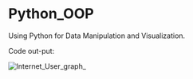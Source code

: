 # Python_OOP
Using Python for Data Manipulation and Visualization.

Code out-put:

![Internet_User_graph_](https://github.com/CharityO3/Python_OOP/assets/79048698/cefc05df-5386-4260-8c7f-e1e886a4bf81)
